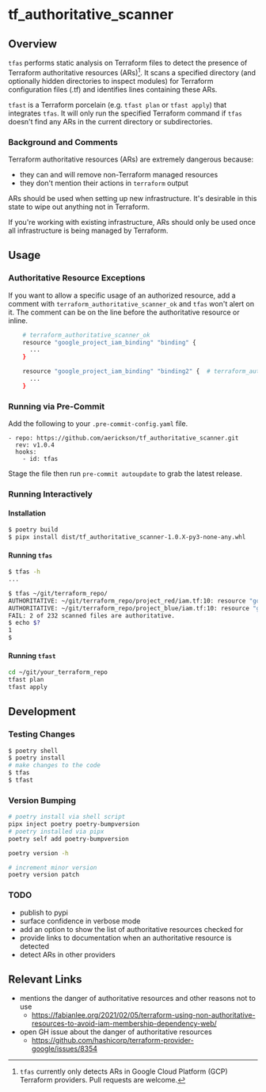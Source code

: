 # tf_authoritative_scanner


## Overview

`tfas` performs static analysis on Terraform files to detect the presence of Terraform authoritative resources (ARs)[^1]. It scans a specified directory (and optionally hidden directories to inspect modules) for Terraform configuration files (.tf) and identifies lines containing these ARs.

`tfast` is a Terraform porcelain (e.g. `tfast plan` or `tfast apply`) that integrates `tfas`. It will only run the specified Terraform command if `tfas` doesn't find any ARs in the current directory or subdirectories.

[^1]:`tfas` currently only detects ARs in Google Cloud Platform (GCP) Terraform providers. Pull requests are welcome.


### Background and Comments

Terraform authoritative resources (ARs) are extremely dangerous because:
- they can and will remove non-Terraform managed resources
- they don't mention their actions in `terraform` output

ARs should be used when setting up new infrastructure. It's desirable in this state to wipe out anything not in Terraform.

If you're working with existing infrastructure, ARs should only be used once all infrastructure is being managed by Terraform.


## Usage


### Authoritative Resource Exceptions

If you want to allow a specific usage of an authorized resource, add a comment with `terraform_authoritative_scanner_ok` and `tfas` won't alert on it. The comment can be on the line before the authoritative resource or inline.

```bash
    # terraform_authoritative_scanner_ok
    resource "google_project_iam_binding" "binding" {
      ...
    }

    resource "google_project_iam_binding" "binding2" {  # terraform_authoritative_scanner_ok
      ...
    }
```


### Running via Pre-Commit

Add the following to your `.pre-commit-config.yaml` file.

```
- repo: https://github.com/aerickson/tf_authoritative_scanner.git
  rev: v1.0.4
  hooks:
    - id: tfas
```

Stage the file then run `pre-commit autoupdate` to grab the latest release.


### Running Interactively


#### Installation

```bash
$ poetry build
$ pipx install dist/tf_authoritative_scanner-1.0.X-py3-none-any.whl
```


#### Running `tfas`


```bash
$ tfas -h
...

$ tfas ~/git/terraform_repo/
AUTHORITATIVE: ~/git/terraform_repo/project_red/iam.tf:10: resource "google_project_iam_binding" "compute_admin" {
AUTHORITATIVE: ~/git/terraform_repo/project_blue/iam.tf:10: resource "google_project_iam_binding" "compute_admin" {
FAIL: 2 of 232 scanned files are authoritative.
$ echo $?
1
$
```


#### Running `tfast`

```bash
cd ~/git/your_terraform_repo
tfast plan
tfast apply
```


## Development


### Testing Changes

```bash
$ poetry shell
$ poetry install
# make changes to the code
$ tfas
$ tfast
```


### Version Bumping

```bash
# poetry install via shell script
pipx inject poetry poetry-bumpversion
# poetry installed via pipx
poetry self add poetry-bumpversion

poetry version -h

# increment minor version
poetry version patch
```


### TODO

- publish to pypi
- surface confidence in verbose mode
- add an option to show the list of authoritative resources checked for
- provide links to documentation when an authoritative resource is detected
- detect ARs in other providers



## Relevant Links

- mentions the danger of authoritative resources and other reasons not to use
  - https://fabianlee.org/2021/02/05/terraform-using-non-authoritative-resources-to-avoid-iam-membership-dependency-web/
- open GH issue about the danger of authoritative resources
  - https://github.com/hashicorp/terraform-provider-google/issues/8354
